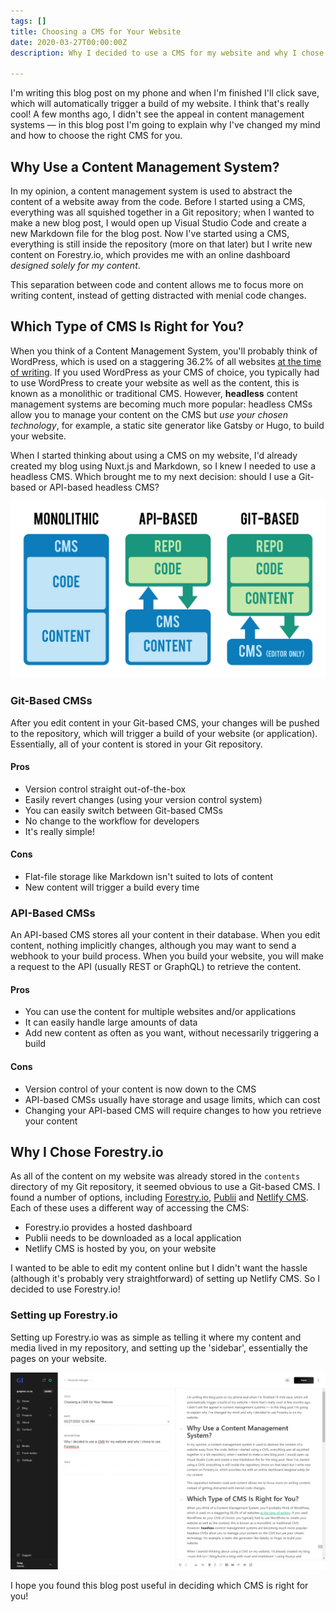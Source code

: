 ```yaml
---
tags: []
title: Choosing a CMS for Your Website
date: 2020-03-27T00:00:00Z
description: Why I decided to use a CMS for my website and why I chose to use Forestry.io

---
```

I'm writing this blog post on my phone and when I'm finished I'll click save, which will automatically trigger a build of my website. I think that's really cool! A few months ago, I didn't see the appeal in content management systems — in this blog post I'm going to explain why I've changed my mind and how to choose the right CMS for you.

## Why Use a Content Management System?

In my opinion, a content management system is used to abstract the content of a website away from the code. Before I started using a CMS, everything was all squished together in a Git repository; when I wanted to make a new blog post, I would open up Visual Studio Code and create a new Markdown file for the blog post. Now I've started using a CMS, everything is still inside the repository (more on that later) but I write new content on Forestry.io, which provides me with an online dashboard _designed solely for my content_.

This separation between code and content allows me to focus more on writing content, instead of getting distracted with menial code changes.

## Which Type of CMS Is Right for You?

When you think of a Content Management System, you'll probably think of WordPress, which is used on a staggering 36.2% of all websites [at the time of writing](https://w3techs.com/technologies/overview/content_management). If you used WordPress as your CMS of choice, you typically had to use WordPress to create your website as well as the content, this is known as a monolithic or traditional CMS. However, **headless** content management systems are becoming much more popular: headless CMSs allow you to manage your content on the CMS but _use your chosen technology_, for example, a static site generator like Gatsby or Hugo, to build your website.

When I started thinking about using a CMS on my website, I'd already created my blog <nuxt-link to="/blog/build-a-blog-with-nuxt-and-markdown">using Nuxt.js and Markdown</nuxt-link>, so I knew I needed to use a headless CMS. Which brought me to my next decision: should I use a Git-based or API-based headless CMS?

![Diagram showing the architecture of different CMSs](/assets/images/dynamic/which-cms/designs.png)

### Git-Based CMSs

After you edit content in your Git-based CMS, your changes will be pushed to the repository, which will trigger a build of your website (or application). Essentially, all of your content is stored in your Git repository.

#### Pros

- Version control straight out-of-the-box
- Easily revert changes (using your version control system)
- You can easily switch between Git-based CMSs
- No change to the workflow for developers
- It's really simple!

#### Cons

- Flat-file storage like Markdown isn't suited to lots of content
- New content will trigger a build every time

### API-Based CMSs

An API-based CMS stores all your content in their database. When you edit content, nothing implicitly changes, although you may want to send a webhook to your build process. When you build your website, you will make a request to the API (usually REST or GraphQL) to retrieve the content.

#### Pros

- You can use the content for multiple websites and/or applications
- It can easily handle large amounts of data
- Add new content as often as you want, without necessarily triggering a build

#### Cons

- Version control of your content is now down to the CMS
- API-based CMSs usually have storage and usage limits, which can cost
- Changing your API-based CMS will require changes to how you retrieve your content

## Why I Chose Forestry.io

As all of the content on my website was already stored in the `contents` directory of my Git repository, it seemed obvious to use a Git-based CMS. I found a number of options, including [Forestry.io](https://forestry.io/), [Publii](https://getpublii.com/) and [Netlify CMS](https://www.netlifycms.org/). Each of these uses a different way of accessing the CMS:

- Forestry.io provides a hosted dashboard
- Publii needs to be downloaded as a local application
- Netlify CMS is hosted by you, on your website

I wanted to be able to edit my content online but I didn't want the hassle (although it's probably very straightforward) of setting up Netlify CMS. So I decided to use Forestry.io!

### Setting up Forestry.io

Setting up Forestry.io was as simple as telling it where my content and media lived in my repository, and setting up the 'sidebar', essentially the pages on your website.

![Screenshot of the Forestry.io editing panel and sidebar](/assets/images/dynamic/which-cms/screenshot.png)

I hope you found this blog post useful in deciding which CMS is right for you!